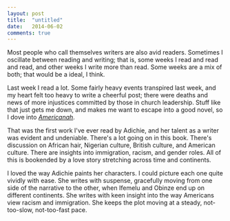 ```yaml
---
layout: post
title:  "untitled"
date:   2014-06-02
comments: true
---
```


Most people who call themselves writers are also avid readers. Sometimes I oscillate between reading and writing; that is, some weeks I read and read and read, and other weeks I write more than read. Some weeks are a mix of both; that would be a ideal, I think.

Last week I read a lot. Some fairly heavy events transpired last week, and my heart felt too heavy to write a cheerful post; there were deaths and news of more injustices committed by those in church leadership. Stuff like that just gets me down, and makes me want to escape into a good novel, so I dove into [_Americanah_](http://www.amazon.com/Americanah-Chimamanda-Ngozi-Adichie/dp/0307455920/ref=sr_1_1_ha?s=books&ie=UTF8&qid=1401757221&sr=1-1&keywords=americanah).

That was the first work I've ever read by Adichie, and her talent as a writer was evident and undeniable. There's a lot going on in this book. There's discussion on African hair, Nigerian culture, British culture, and American culture. There are insights into immigration, racism, and gender roles. All of this is bookended by a love story stretching across time and continents.

I loved the way Adichie paints her characters. I could picture each one quite vividly with ease. She writes with suspense, gracefully moving from one side of the narrative to the other, when Ifemelu and Obinze end up on different continents. She writes with keen insight into the way Americans view racism and immigration. She keeps the plot moving at a steady, not-too-slow, not-too-fast pace. 
